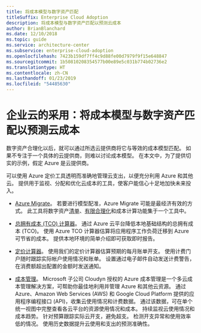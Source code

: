 ```yaml
---
title: 将成本模型与数字资产匹配
titleSuffix: Enterprise Cloud Adoption
description: 将成本模型与数字资产匹配以预测云成本
author: BrianBlanchard
ms.date: 12/10/2018
ms.topic: guide
ms.service: architecture-center
ms.subservice: enterprise-cloud-adoption
ms.openlocfilehash: 7423b159df7ff4c9d88fe00d7979f9f15e648847
ms.sourcegitcommit: 1b50810208354577b00e89e5c031b774b02736e2
ms.translationtype: HT
ms.contentlocale: zh-CN
ms.lasthandoff: 01/23/2019
ms.locfileid: "54485630"
---
```

# <a name="enterprise-cloud-adoption-align-cost-models-with-the-digital-estate-to-forecast-cloud-costs"></a>企业云的采用：将成本模型与数字资产匹配以预测云成本

数字资产合理化以后，就可以通过所选云提供商将它与等效的成本模型匹配。 如果不专注于一个具体的云提供商，则难以讨论成本模型。 在本文中，为了提供切实的示例，假定 Azure 是云提供商。

可以使用 Azure 定价工具透明而准确地管理云支出，以便充分利用 Azure 和其他云。 提供用于监视、分配和优化云成本的工具，使客户能信心十足地加快未来投入。

- [Azure Migrate](/azure/migrate/migrate-overview)。 若要进行模型配准，Azure Migrate 可能是最经济有效的方式。 此工具将数字资产[清单](inventory.md)、[有限合理化](rationalize.md)和成本计算功能集于一个工具中。

- [总拥有成本 (TCO) 计算器](https://azure.com/tco)。 通过 Azure 云平台降低本地基础结构的总拥有成本 (TCO)。 使用 Azure TCO 计算器估算将应用程序工作负荷迁移到 Azure 可节省的成本。 提供本地环境的简单介绍即可获取即时报告。

- [定价计算器](https://azure.microsoft.com/en-in/pricing/)。 使用我们的定价计算器估算预期的每月账单开支。 使用计费门户随时跟踪实际帐户使用情况和账单。 设置通过电子邮件自动发送计费警告，在消费额超出配置的金额时发送通知。

- [成本管理](https://azure.microsoft.com/en-in/services/cost-management/)。 Microsoft 子公司 Cloudyn 授权的 Azure 成本管理是一个多云成本管理解决方案，可帮助你最佳地利用并管理 Azure 和其他云资源。 通过 Azure、Amazon Web Services (AWS) 和 Google Cloud Platform 提供的应用程序编程接口 (API)，收集云使用情况和计费数据。 通过该数据，可在单个统一视图中完整查看各云平台的资源使用情况和成本。 持续监视云使用情况和成本趋势。 针对预算跟踪实际云开支，避免超支。 检测开支异常和使用效率低的情况。 使用历史数据提升云使用和支出的预测准确性。
